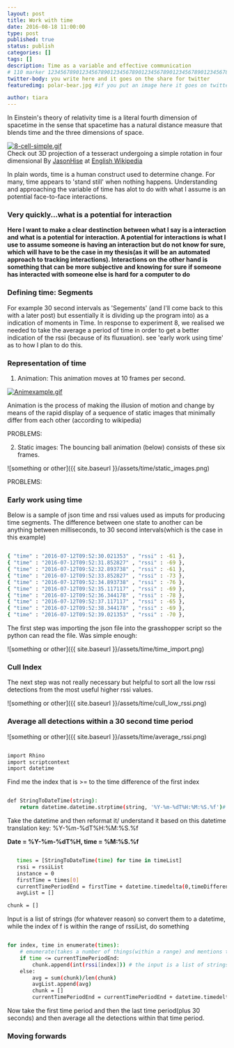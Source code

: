 ```yaml
---
layout: post
title: Work with time
date: 2016-08-18 11:00:00
type: post
published: true
status: publish
categories: []
tags: []
description: Time as a variable and effective communication
# 110 marker 1234567890123456789012345678901234567890123456789012345678901234567890123456789012345678901234567890123456789
twitter-body: you write here and it goes on the share for twitter
featuredimg: polar-bear.jpg #if you put an image here it goes on twitter too

author: tiara
---
```


In Einstein's theory of relativity time is a literal fourth dimension of spacetime in the sense that spacetime has a natural distance measure that blends time and the three dimensions of space. 

<p><a href="https://commons.wikimedia.org/wiki/File:8-cell-simple.gif#/media/File:8-cell-simple.gif"><img src="https://upload.wikimedia.org/wikipedia/commons/5/55/8-cell-simple.gif" alt="8-cell-simple.gif"></a><br> Check out 3D projection of a tesseract undergoing a simple rotation in four dimensional By <a href="https://en.wikipedia.org/wiki/User:JasonHise" class="extiw" title="wikipedia:User:JasonHise">JasonHise</a> at <a href="https://en.wikipedia.org/wiki/" class="extiw" title="wikipedia:">English Wikipedia</a></p>

In plain words, time is a human construct used to determine change. For many, time appears to 'stand still' when nothing happens. Understanding and approaching the variable of time has alot to do with what I assume is an potential face-to-face interactions. 

### Very quickly...what is a potential for interaction 

<b> Here I want to make a clear destinction between what I say is a interaction and what is a potential for interaction. A potential for interactions is what I use to assume someone is having an interaction but do not know for sure, which will have to be the case in my thesis(as it will be an automated approach to tracking interactions). Interactions on the other hand is something that can be more subjective and knowing for sure if someone has interacted with someone else is hard for a computer to do</b>


### Defining time: Segments

For example 30 second intervals as 'Segements' (and I'll come back to this with a later post) but essentially it is dividing up the program into) as a indication of moments in Time. In response to experiment 8, we realised we needed to take the average a period of time in order to get a better indication of the rssi (because of its fluxuation). see 'early work using time' as to how I plan to do this. 

### Representation of time 

1. Animation: This animation moves at 10 frames per second.

<p><a href="https://commons.wikimedia.org/wiki/File:Animexample.gif#/media/File:Animexample.gif"><img src="https://upload.wikimedia.org/wikipedia/commons/a/a4/Animexample.gif" alt="Animexample.gif"></a></p>

Animation is the process of making the illusion of motion and change by means of the rapid display of a sequence of static images that minimally differ from each other (according to wikipedia) 

PROBLEMS: 

2. Static images: The bouncing ball animation (below) consists of these six frames.

![something or other]({{ site.baseurl }}/assets/time/static_images.png)

PROBLEMS: 

### Early work using time

Below is a sample of json time and rssi values used as imputs for producing time segments. The difference between one state to another can be anything between milliseconds, to 30 second intervals(which is the case in this example)

~~~ bash 

{ "time" : "2016-07-12T09:52:30.021353" , "rssi" : -61 },
{ "time" : "2016-07-12T09:52:31.852827" , "rssi" : -69 },
{ "time" : "2016-07-12T09:52:32.893738" , "rssi" : -61 },
{ "time" : "2016-07-12T09:52:33.852827" , "rssi" : -73 },
{ "time" : "2016-07-12T09:52:34.893738" , "rssi" : -76 },
{ "time" : "2016-07-12T09:52:35.117117" , "rssi" : -69 },
{ "time" : "2016-07-12T09:52:36.344178" , "rssi" : -78 },
{ "time" : "2016-07-12T09:52:37.117117" , "rssi" : -65 },
{ "time" : "2016-07-12T09:52:38.344178" , "rssi" : -69 },
{ "time" : "2016-07-12T09:52:39.021353" , "rssi" : -70 },

~~~


The first step was importing the json file into the grasshopper script so the python can read the file. Was simple enough:

![something or other]({{ site.baseurl }}/assets/time/time_import.png) 


### Cull Index 

The next step was not really necessary but helpful to sort all the low rssi detections from the most useful higher rssi values. 

![something or other]({{ site.baseurl }}/assets/time/cull_low_rssi.png) 



### Average all detections within a 30 second time period 

![something or other]({{ site.baseurl }}/assets/time/average_rssi.png) 

~~~ Bash

import Rhino
import scriptcontext
import datetime

~~~

Find me the index that is >= to the time difference of the first index

~~~ bash 

def StringToDateTime(string):
    return datetime.datetime.strptime(string, '%Y-%m-%dT%H:%M:%S.%f')# the GH needs the formatting for the new datetime

~~~ 

Take the datetime and then reformat it/ understand it based on this datetime translation key: %Y-%m-%dT%H:%M:%S.%f 

<b>

 Date = %Y-%m-%dT%H, 
 time = %M:%S.%f 

</b> 

~~~ Bash

   times = [StringToDateTime(time) for time in timeList] 
   rssi = rssiList
   instance = 0
   firstTime = times[0]
   currentTimePeriodEnd = firstTime + datetime.timedelta(0,timeDifference)
   avgList = []

chunk = []

~~~ 

Input is a list of strings (for whatever reason) so convert them to a datetime,  while the index of f is within the range of rssiList, do something

~~~ bash 

for index, time in enumerate(times):
    # emumerate(takes a number of things(within a range) and mentions them one by one. This was used to gather all detections within a time period which is then sent to be averaged. 
    if time <= currentTimePeriodEnd:
        chunk.append(int(rssi[index])) # the input is a list of strings for what ever reason so convert to int.
    else:
        avg = sum(chunk)/len(chunk)
        avgList.append(avg)
        chunk = []
        currentTimePeriodEnd = currentTimePeriodEnd + datetime.timedelta(0,timeDifference)
~~~ 

Now take the first time period and then the last time period(plus 30 seconds) and then average all the detections within that time period. 


### Moving forwards 




